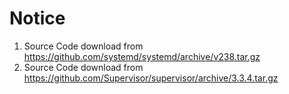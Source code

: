 # Notice
1. Source Code download from https://github.com/systemd/systemd/archive/v238.tar.gz
2. Source Code download from https://github.com/Supervisor/supervisor/archive/3.3.4.tar.gz

